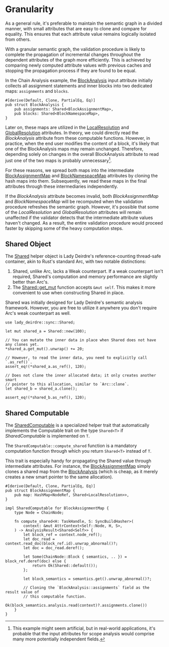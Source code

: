 <!------------------------------------------------------------------------------
  This file is part of "Lady Deirdre", a compiler front-end foundation
  technology.

  This work is proprietary software with source-available code.

  To copy, use, distribute, or contribute to this work, you must agree to
  the terms of the General License Agreement:

  https://github.com/Eliah-Lakhin/lady-deirdre/blob/master/EULA.md

  The agreement grants a Basic Commercial License, allowing you to use
  this work in non-commercial and limited commercial products with a total
  gross revenue cap. To remove this commercial limit for one of your
  products, you must acquire a Full Commercial License.

  If you contribute to the source code, documentation, or related materials,
  you must grant me an exclusive license to these contributions.
  Contributions are governed by the "Contributions" section of the General
  License Agreement.

  Copying the work in parts is strictly forbidden, except as permitted
  under the General License Agreement.

  If you do not or cannot agree to the terms of this Agreement,
  do not use this work.

  This work is provided "as is", without any warranties, express or implied,
  except where such disclaimers are legally invalid.

  Copyright (c) 2024 Ilya Lakhin (Илья Александрович Лахин).
  All rights reserved.
------------------------------------------------------------------------------->

# Granularity

As a general rule, it's preferable to maintain the semantic graph in a divided
manner, with small attributes that are easy to clone and compare for equality.
This ensures that each attribute value remains logically isolated from others.

With a granular semantic graph, the validation procedure is likely to complete
the propagation of incremental changes throughout the dependent attributes of
the graph more efficiently. This is achieved by comparing newly computed
attribute values with previous caches and stopping the propagation process if
they are found to be equal.

In the Chain Analysis example,
the [BlockAnalysis](https://github.com/Eliah-Lakhin/lady-deirdre/blob/1f4ecdac2a1d8c73e6d94909fb0c7fcd04d31fc0/work/crates/examples/src/chain_analysis/semantics.rs#L197)
input attribute initially collects all assignment statements and inner blocks
into two dedicated maps: `assignments` and `blocks`.

```rust,noplayground
#[derive(Default, Clone, PartialEq, Eq)]
pub struct BlockAnalysis {
    pub assignments: Shared<BlockAssignmentMap>,
    pub blocks: Shared<BlockNamespaceMap>,
}
```

Later on, these maps are utilized in
the [LocalResolution](https://github.com/Eliah-Lakhin/lady-deirdre/blob/1f4ecdac2a1d8c73e6d94909fb0c7fcd04d31fc0/work/crates/examples/src/chain_analysis/semantics.rs#L155)
and
[GlobalResolution](https://github.com/Eliah-Lakhin/lady-deirdre/blob/1f4ecdac2a1d8c73e6d94909fb0c7fcd04d31fc0/work/crates/examples/src/chain_analysis/semantics.rs#L85)
attributes. In theory, we could directly read the *BlockAnalysis* attribute from
these computable functions. However, in practice, when the end user modifies the
content of a block, it's likely that one of the BlockAnalysis maps may remain
unchanged. Therefore, depending solely on changes in the overall BlockAnalysis
attribute to read just one of the two maps is probably unnecessary[^blockanalysis].

For these reasons, we spread both maps into the
intermediate
[BlockAssignmentMap](https://github.com/Eliah-Lakhin/lady-deirdre/blob/1f4ecdac2a1d8c73e6d94909fb0c7fcd04d31fc0/work/crates/examples/src/chain_analysis/semantics.rs#L310)
and [BlockNamespaceMap](https://github.com/Eliah-Lakhin/lady-deirdre/blob/1f4ecdac2a1d8c73e6d94909fb0c7fcd04d31fc0/work/crates/examples/src/chain_analysis/semantics.rs#L337) attributes
by cloning the hash maps into them. Subsequently, we read these maps in the
final attributes through these intermediaries independently.

If the *BlockAnalysis* attribute becomes invalid, both *BlockAssignmentMap* and
*BlockNamespaceMap* will be recomputed when the validation procedure refreshes
the semantic graph. However, it's possible that some of the *LocalResolution*
and *GlobalResolution* attributes will remain unaffected if the validator
detects that the intermediate attribute values haven't changed. As a result, the
entire validation procedure would proceed faster by skipping some of the heavy
computation steps.

[^blockanalysis]: This example might seem artificial, but in real-world
applications, it's probable that the input attributes for scope analysis would
comprise many more potentially independent fields.

## Shared Object

The [Shared](https://docs.rs/lady-deirdre/2.0.1/lady_deirdre/sync/struct.Shared.html)
helper object is Lady Deirdre's reference-counting thread-safe container, akin
to Rust's standard Arc, with two notable distinctions:

1. Shared, unlike Arc, lacks a Weak counterpart. If a weak counterpart isn't
   required, Shared's computation and memory performance are slightly better
   than Arc's.
2. The
   [Shared::get_mut](https://docs.rs/lady-deirdre/2.0.1/lady_deirdre/sync/struct.Shared.html#method.get_mut)
   function accepts `&mut self`. This makes it more convenient to use when
   constructing Shared in place.

Shared was initially designed for Lady Deirdre's semantic analysis framework.
However, you are free to utilize it anywhere you don't require Arc's weak
counterpart as well.

```rust,noplayground
use lady_deirdre::sync::Shared;

let mut shared_a = Shared::new(100);

// You can mutate the inner data in place when Shared does not have any clones yet.
*shared_a.get_mut().unwrap() += 20;

// However, to read the inner data, you need to explicitly call `.as_ref()`.
assert_eq!(*shared_a.as_ref(), 120);

// Does not clone the inner allocated data; it only creates another smart
// pointer to this allocation, similar to `Arc::clone`.
let shared_b = shared_a.clone();

assert_eq!(*shared_b.as_ref(), 120);
```

## Shared Computable

The [SharedComputable](https://docs.rs/lady-deirdre/2.0.1/lady_deirdre/analysis/trait.SharedComputable.html)
is a specialized helper trait that automatically implements the Computable trait
on the type `Shared<T>` if *SharedComputable* is implemented on `T`.

The `SharedComputable::compute_shared` function is a mandatory computation
function through which you return `Shared<T>` instead of `T`.

This trait is especially handy for propagating the Shared value through
intermediate attributes. For instance,
the [BlockAssignmentMap](https://github.com/Eliah-Lakhin/lady-deirdre/blob/1f4ecdac2a1d8c73e6d94909fb0c7fcd04d31fc0/work/crates/examples/src/chain_analysis/semantics.rs#L328)
simply clones a shared map from
the [BlockAnalysis](https://github.com/Eliah-Lakhin/lady-deirdre/blob/1f4ecdac2a1d8c73e6d94909fb0c7fcd04d31fc0/work/crates/examples/src/chain_analysis/semantics.rs#L198)
(which is cheap, as it merely creates a new smart pointer to the same
allocation).

```rust,noplayground
#[derive(Default, Clone, PartialEq, Eq)]
pub struct BlockAssignmentMap {
    pub map: HashMap<NodeRef, Shared<LocalResolution>>,
}

impl SharedComputable for BlockAssignmentMap {
    type Node = ChainNode;

    fn compute_shared<H: TaskHandle, S: SyncBuildHasher>(
        context: &mut AttrContext<Self::Node, H, S>,
    ) -> AnalysisResult<Shared<Self>> {
        let block_ref = context.node_ref();
        let doc_read = context.read_doc(block_ref.id).unwrap_abnormal()?;
        let doc = doc_read.deref();

        let Some(ChainNode::Block { semantics, .. }) = block_ref.deref(doc) else {
            return Ok(Shared::default());
        };

        let block_semantics = semantics.get().unwrap_abnormal()?;

        // Cloning the `BlockAnalysis::assignments` field as the result value of
        // this computable function.
        Ok(block_semantics.analysis.read(context)?.assignments.clone())
    }
}
```
